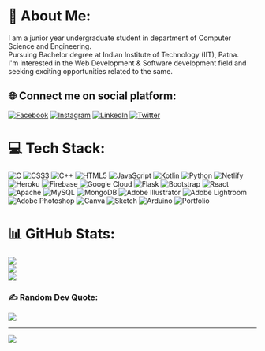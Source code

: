 # 💫 About Me:
I am a junior year undergraduate student in department of Computer Science and Engineering.<br>Pursuing Bachelor degree at Indian Institute of Technology (IIT), Patna.<br>I'm interested in the Web Development & Software development field and seeking exciting opportunities related to the same.


## 🌐 Connect me on social platform:
[![Facebook](https://img.shields.io/badge/Facebook-%231877F2.svg?logo=Facebook&logoColor=white)](https://facebook.com/kaushal.gupta.94214) [![Instagram](https://img.shields.io/badge/Instagram-%23E4405F.svg?logo=Instagram&logoColor=white)](https://www.instagram.com/itz_.kaushal___/) [![LinkedIn](https://img.shields.io/badge/LinkedIn-%230077B5.svg?logo=linkedin&logoColor=white)](https://linkedin.com/in/kaushal-raj-4459a7210/ ) [![Twitter](https://img.shields.io/badge/Twitter-%231DA1F2.svg?logo=Twitter&logoColor=white)](https://twitter.com/rz_kaushal) 

# 💻 Tech Stack:
![C](https://img.shields.io/badge/c-%2300599C.svg?style=flat&logo=c&logoColor=white) ![CSS3](https://img.shields.io/badge/css3-%231572B6.svg?style=flat&logo=css3&logoColor=white) ![C++](https://img.shields.io/badge/c++-%2300599C.svg?style=flat&logo=c%2B%2B&logoColor=white) ![HTML5](https://img.shields.io/badge/html5-%23E34F26.svg?style=flat&logo=html5&logoColor=white) ![JavaScript](https://img.shields.io/badge/javascript-%23323330.svg?style=flat&logo=javascript&logoColor=%23F7DF1E) ![Kotlin](https://img.shields.io/badge/kotlin-%230095D5.svg?style=flat&logo=kotlin&logoColor=white) ![Python](https://img.shields.io/badge/python-3670A0?style=flat&logo=python&logoColor=ffdd54) ![Netlify](https://img.shields.io/badge/netlify-%23000000.svg?style=flat&logo=netlify&logoColor=#00C7B7) ![Heroku](https://img.shields.io/badge/heroku-%23430098.svg?style=flat&logo=heroku&logoColor=white) ![Firebase](https://img.shields.io/badge/firebase-%23039BE5.svg?style=flat&logo=firebase) ![Google Cloud](https://img.shields.io/badge/Google%20Cloud-%234285F4.svg?style=flat&logo=google-cloud&logoColor=white) ![Flask](https://img.shields.io/badge/flask-%23000.svg?style=flat&logo=flask&logoColor=white) ![Bootstrap](https://img.shields.io/badge/bootstrap-%23563D7C.svg?style=flat&logo=bootstrap&logoColor=white) ![React](https://img.shields.io/badge/react-%2320232a.svg?style=flat&logo=react&logoColor=%2361DAFB) ![Apache](https://img.shields.io/badge/apache-%23D42029.svg?style=flat&logo=apache&logoColor=white) ![MySQL](https://img.shields.io/badge/mysql-%2300f.svg?style=flat&logo=mysql&logoColor=white) ![MongoDB](https://img.shields.io/badge/MongoDB-%234ea94b.svg?style=flat&logo=mongodb&logoColor=white) ![Adobe Illustrator](https://img.shields.io/badge/adobeillustrator-%23FF9A00.svg?style=flat&logo=adobeillustrator&logoColor=white) ![Adobe Lightroom](https://img.shields.io/badge/Adobe%20Lightroom-31A8FF.svg?style=flat&logo=Adobe%20Lightroom&logoColor=white) ![Adobe Photoshop](https://img.shields.io/badge/adobephotoshop-%2331A8FF.svg?style=flat&logo=adobephotoshop&logoColor=white) ![Canva](https://img.shields.io/badge/Canva-%2300C4CC.svg?style=flat&logo=Canva&logoColor=white) ![Sketch](https://img.shields.io/badge/Sketch-FFB387?style=flat&logo=sketch&logoColor=black) ![Arduino](https://img.shields.io/badge/-Arduino-00979D?style=flat&logo=Arduino&logoColor=white) ![Portfolio](https://img.shields.io/badge/Portfolio-%23000000.svg?style=flat&logo=firefox&logoColor=#FF7139)

# 📊 GitHub Stats:
![](https://github-readme-stats.vercel.app/api?username=kaushal-create&theme=dark&hide_border=false&include_all_commits=false&count_private=false)<br/>
![](https://github-readme-streak-stats.herokuapp.com/?user=kaushal-create&theme=dark&hide_border=false)<br/>
![](https://github-readme-stats.vercel.app/api/top-langs/?username=kaushal-create&theme=dark&hide_border=false&include_all_commits=false&count_private=false&layout=compact)

### ✍️ Random Dev Quote:
![](https://quotes-github-readme.vercel.app/api?type=vetical&theme=radical)

---
[![](https://visitcount.itsvg.in/api?id=kaushal-create&icon=2&color=0)](https://visitcount.itsvg.in)

<!-- Proudly created with GPRM ( https://gprm.itsvg.in ) -->
